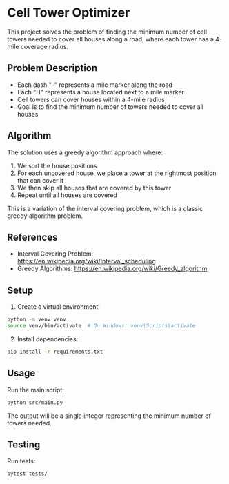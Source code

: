 # Cell Tower Optimizer

This project solves the problem of finding the minimum number of cell towers needed to cover all houses along a road, where each tower has a 4-mile coverage radius.

## Problem Description
- Each dash "-" represents a mile marker along the road
- Each "H" represents a house located next to a mile marker
- Cell towers can cover houses within a 4-mile radius
- Goal is to find the minimum number of towers needed to cover all houses

## Algorithm
The solution uses a greedy algorithm approach where:
1. We sort the house positions
2. For each uncovered house, we place a tower at the rightmost position that can cover it
3. We then skip all houses that are covered by this tower
4. Repeat until all houses are covered

This is a variation of the interval covering problem, which is a classic greedy algorithm problem.

## References
- Interval Covering Problem: https://en.wikipedia.org/wiki/Interval_scheduling
- Greedy Algorithms: https://en.wikipedia.org/wiki/Greedy_algorithm

## Setup
1. Create a virtual environment:
```bash
python -m venv venv
source venv/bin/activate  # On Windows: venv\Scripts\activate
```

2. Install dependencies:
```bash
pip install -r requirements.txt
```

## Usage
Run the main script:
```bash
python src/main.py
```

The output will be a single integer representing the minimum number of towers needed.

## Testing
Run tests:
```bash
pytest tests/
``` 